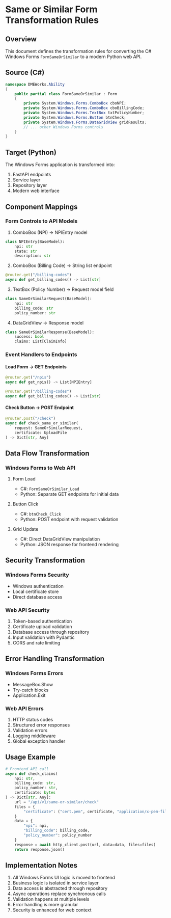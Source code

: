 # Same or Similar Form Transformation Rules

## Overview
This document defines the transformation rules for converting the C# Windows Forms `FormSameOrSimilar` to a modern Python web API.

## Source (C#)
```csharp
namespace DMEWorks.Ability
{
    public partial class FormSameOrSimilar : Form
    {
        private System.Windows.Forms.ComboBox cboNPI;
        private System.Windows.Forms.ComboBox cboBillingCode;
        private System.Windows.Forms.TextBox txtPolicyNumber;
        private System.Windows.Forms.Button btnCheck;
        private System.Windows.Forms.DataGridView gridResults;
        // ... other Windows Forms controls
    }
}
```

## Target (Python)
The Windows Forms application is transformed into:
1. FastAPI endpoints
2. Service layer
3. Repository layer
4. Modern web interface

## Component Mappings

### Form Controls to API Models
1. ComboBox (NPI) → NPIEntry model
```python
class NPIEntry(BaseModel):
    npi: str
    state: str
    description: str
```

2. ComboBox (Billing Code) → String list endpoint
```python
@router.get("/billing-codes")
async def get_billing_codes() -> List[str]
```

3. TextBox (Policy Number) → Request model field
```python
class SameOrSimilarRequest(BaseModel):
    npi: str
    billing_code: str
    policy_number: str
```

4. DataGridView → Response model
```python
class SameOrSimilarResponse(BaseModel):
    success: bool
    claims: List[ClaimInfo]
```

### Event Handlers to Endpoints

#### Load Form → GET Endpoints
```python
@router.get("/npis")
async def get_npis() -> List[NPIEntry]

@router.get("/billing-codes")
async def get_billing_codes() -> List[str]
```

#### Check Button → POST Endpoint
```python
@router.post("/check")
async def check_same_or_similar(
    request: SameOrSimilarRequest,
    certificate: UploadFile
) -> Dict[str, Any]
```

## Data Flow Transformation

### Windows Forms to Web API
1. Form Load
   - C#: `FormSameOrSimilar_Load`
   - Python: Separate GET endpoints for initial data

2. Button Click
   - C#: `btnCheck_Click`
   - Python: POST endpoint with request validation

3. Grid Update
   - C#: Direct DataGridView manipulation
   - Python: JSON response for frontend rendering

## Security Transformation

### Windows Forms Security
- Windows authentication
- Local certificate store
- Direct database access

### Web API Security
1. Token-based authentication
2. Certificate upload validation
3. Database access through repository
4. Input validation with Pydantic
5. CORS and rate limiting

## Error Handling Transformation

### Windows Forms Errors
- MessageBox.Show
- Try-catch blocks
- Application.Exit

### Web API Errors
1. HTTP status codes
2. Structured error responses
3. Validation errors
4. Logging middleware
5. Global exception handler

## Usage Example
```python
# Frontend API call
async def check_claims(
    npi: str,
    billing_code: str,
    policy_number: str,
    certificate: bytes
) -> Dict[str, Any]:
    url = "/api/v1/same-or-similar/check"
    files = {
        "certificate": ("cert.pem", certificate, "application/x-pem-file")
    }
    data = {
        "npi": npi,
        "billing_code": billing_code,
        "policy_number": policy_number
    }
    response = await http_client.post(url, data=data, files=files)
    return response.json()
```

## Implementation Notes
1. All Windows Forms UI logic is moved to frontend
2. Business logic is isolated in service layer
3. Data access is abstracted through repository
4. Async operations replace synchronous calls
5. Validation happens at multiple levels
6. Error handling is more granular
7. Security is enhanced for web context
